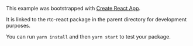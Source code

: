 This example was bootstrapped with [Create React App](https://github.com/facebook/create-react-app).

It is linked to the rtc-react package in the parent directory for development purposes.

You can run `yarn install` and then `yarn start` to test your package.
